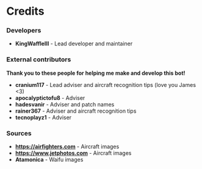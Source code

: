 # Credits

### Developers

-   **KingWaffleIII** - Lead developer and maintainer

### External contributors

**Thank you to these people for helping me make and develop this bot!**

-   **cranium117** - Lead adviser and aircraft recognition tips (love you James <3)
-   **apocalyptictofu8** - Adviser
-   **hadesvanir** - Adviser and patch names
-   **rainer367** - Adviser and aircraft recognition tips
-   **tecnoplayz1** - Adviser

### Sources

-   **https://airfighters.com** - Aircraft images
-   **https://www.jetphotos.com** - Aircraft images
-   **Atamonica** - Waifu images
